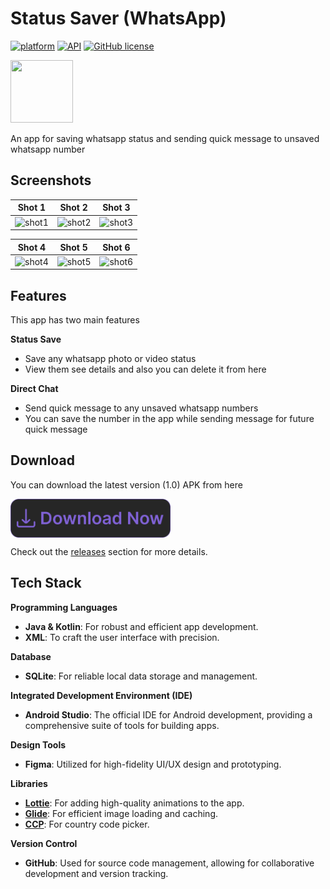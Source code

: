 # Status Saver (WhatsApp)

<a href="https://www.android.com"><img src="https://img.shields.io/badge/platform-Android-yellow.svg" alt="platform"/></a>
 <a href="https://android-arsenal.com/api?level=21"><img src="https://img.shields.io/badge/API-24%2B-brightgreen.svg?style=flat" alt="API"/></a>
 <a href="https://github.com/MugdhaRahman/Status-Saver/blob/master/LICENSE"><img src="https://img.shields.io/github/license/ahmmedrejowan/DeviceInfo" alt="GitHub license"/></a>
 
  <img src="https://github.com/MugdhaRahman/Status-Saver/assets/113788414/1aea65ba-f042-4724-a7dc-434853b0127d" width = "100" height = "100" align="start"/>

An app for saving whatsapp status and sending quick message to unsaved<br>
whatsapp number


## Screenshots

|Shot 1|Shot 2|Shot 3|
|---|---|---|
| ![shot1](https://github.com/MugdhaRahman/Status-Saver/assets/113788414/2d1db32e-1b48-4dbe-a0fc-1553f7f96346) | ![shot2](https://github.com/MugdhaRahman/Status-Saver/assets/113788414/d17609ae-f8cd-435d-9045-6a3dff70ec27) | ![shot3](https://github.com/MugdhaRahman/Status-Saver/assets/113788414/f4f5d594-f73d-448a-9381-03e897d1c007)

|Shot 4|Shot 5|Shot 6|
|---|---|---|
| ![shot4](https://github.com/MugdhaRahman/Status-Saver/assets/113788414/6d216214-6ba2-41f2-a8f4-2c7c650d27d1) | ![shot5](https://github.com/MugdhaRahman/Status-Saver/assets/113788414/e6f44961-69f3-4cca-818c-ab0ed8fe0161) | ![shot6](https://github.com/MugdhaRahman/Status-Saver/assets/113788414/bf084806-d343-4a5b-9e2d-b819ce5dd814) | 


## Features
This app has two main features

**Status Save**
- Save any whatsapp photo or video status
- View them see details and also you can delete it from here

**Direct Chat**
- Send quick message to any unsaved whatsapp numbers
- You can save the number in the app while sending message for future quick message

## Download

You can download the latest version (1.0) APK from here

<a href="https://github.com/MugdhaRahman/Status-Saver/releases/download/1.0.0/Status.saver.apk">
<img src="https://raw.githubusercontent.com/ahmmedrejowan/DeviceInfo/master/files/download.png" width="256px" align="center"/>
</a>

<br>

Check out the [releases](https://github.com/MugdhaRahman/Status-Saver/releases) section for more details.

## Tech Stack
<p><strong>Programming Languages</strong></p>
<ul>
<li><strong>Java &amp; Kotlin</strong>: For robust and efficient app development.</li>
<li><strong>XML</strong>: To craft the user interface with precision.</li>
</ul>
<p><strong>Database</strong></p>
<ul>
<li><strong>SQLite</strong>: For reliable local data storage and management.</li>
</ul>
<p><strong>Integrated Development Environment (IDE)</strong></p>
<ul>
<li><strong>Android Studio</strong>: The official IDE for Android development, providing a comprehensive suite of tools for building apps.</li>
</ul>
<p><strong>Design Tools</strong></p>
<ul>
<li><strong>Figma</strong>: Utilized for high-fidelity UI/UX design and prototyping.</li>
</ul>
<p><strong>Libraries</strong></p>
<ul>
<li><strong><a href="https://github.com/airbnb/lottie-android" target="_blank" rel="noopener noreferrer">Lottie</a></strong>: For adding high-quality animations to the app.</li>
<li><strong><a href="https://github.com/bumptech/glide" target="_new">Glide</a></strong>: For efficient image loading and caching.</li>
 <li><strong><a href="https://github.com/hbb20/CountryCodePickerProject" target="_new">CCP</a></strong>: For country code picker.</li>

</ul>
<p><strong>Version Control</strong></p>
<ul>
<li><strong>GitHub</strong>: Used for source code management, allowing for collaborative development and version tracking.</li>
</ul>


